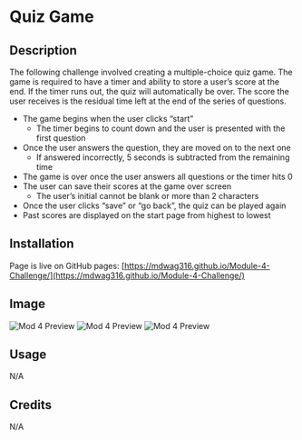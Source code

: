# Quiz Game

## Description

The following challenge involved creating a multiple-choice quiz game. The game is required to have a timer and ability to store a user’s score at the end. If the timer runs out, the quiz will automatically be over. The score the user receives is the residual time left at the end of the series of questions.
-	The game begins when the user clicks “start”
    - The timer begins to count down and the user is presented with the first question
-	Once the user answers the question, they are moved on to the next one
    - If answered incorrectly, 5 seconds is subtracted from the remaining time
-	The game is over once the user answers all questions or the timer hits 0
-	The user can save their scores at the game over screen
    - The user’s initial cannot be blank or more than 2 characters
-	Once the user clicks “save” or “go back”, the quiz can be played again
-	Past scores are displayed on the start page from highest to lowest


## Installation

Page is live on GitHub pages: [https://mdwag316.github.io/Module-4-Challenge/](https://mdwag316.github.io/Module-4-Challenge/)

## Image

![Mod 4 Preview](https://github.com/Mdwag316/Module-4-Challenge/blob/main/assets/images/1.png)
![Mod 4 Preview](https://github.com/Mdwag316/Module-4-Challenge/blob/main/assets/images/2.png)
![Mod 4 Preview](https://github.com/Mdwag316/Module-4-Challenge/blob/main/assets/images/3.png)

## Usage

N/A

## Credits

N/A
